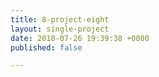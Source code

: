 ```yaml
---
title: 8-project-eight
layout: single-project
date: 2018-07-26 19:39:38 +0000
published: false

---
```

